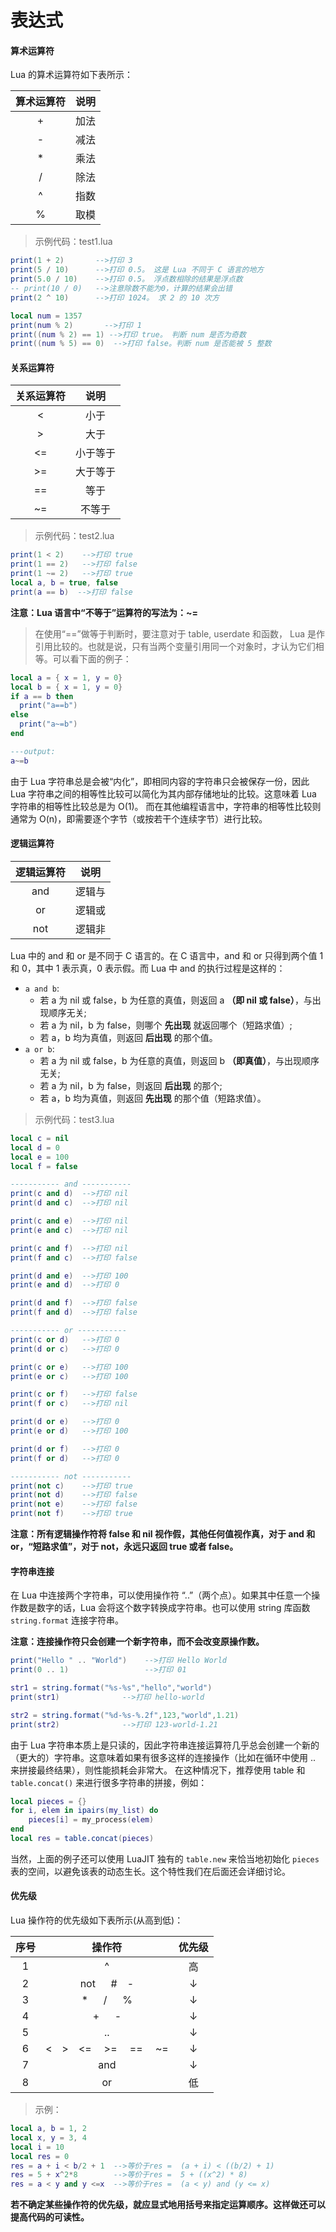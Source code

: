 # 表达式

#### 算术运算符

Lua 的算术运算符如下表所示：

| 算术运算符   | 说明   |
|:-----------:| :-----:|
| + | 加法 |
| - | 减法 |
| * | 乘法 |
| / | 除法 |
| ^ | 指数 |
| % | 取模 |

> 示例代码：test1.lua

```lua
print(1 + 2)       -->打印 3
print(5 / 10)      -->打印 0.5。 这是 Lua 不同于 C 语言的地方
print(5.0 / 10)    -->打印 0.5。 浮点数相除的结果是浮点数
-- print(10 / 0)   -->注意除数不能为0，计算的结果会出错
print(2 ^ 10)      -->打印 1024。 求 2 的 10 次方

local num = 1357
print(num % 2)       -->打印 1
print((num % 2) == 1) -->打印 true。 判断 num 是否为奇数
print((num % 5) == 0)  -->打印 false。判断 num 是否能被 5 整数
```

#### 关系运算符

| 关系运算符   | 说明   |
|:-----------:| :-----:|
|   <    | 小于     |
|   >    | 大于     |
|   <=   | 小于等于  |
|   >=   | 大于等于  |
|   ==   | 等于     |
|   ~=   | 不等于   |

> 示例代码：test2.lua

```lua
print(1 < 2)    -->打印 true
print(1 == 2)   -->打印 false
print(1 ~= 2)   -->打印 true
local a, b = true, false
print(a == b)  -->打印 false
```

**注意：Lua 语言中“不等于”运算符的写法为：~=**

> 在使用“==”做等于判断时，要注意对于 table, userdate 和函数， Lua 是作引用比较的。也就是说，只有当两个变量引用同一个对象时，才认为它们相等。可以看下面的例子：

```lua
local a = { x = 1, y = 0}
local b = { x = 1, y = 0}
if a == b then
  print("a==b")
else
  print("a~=b")
end

---output:
a~=b
```

由于 Lua 字符串总是会被“内化”，即相同内容的字符串只会被保存一份，因此 Lua 字符串之间的相等性比较可以简化为其内部存储地址的比较。这意味着 Lua 字符串的相等性比较总是为 O(1)。 而在其他编程语言中，字符串的相等性比较则通常为 O(n)，即需要逐个字节（或按若干个连续字节）进行比较。

#### 逻辑运算符

| 逻辑运算符   | 说明  |
|:-----------:| :----:|
|   and   | 逻辑与    |
|   or    | 逻辑或    |
|   not   | 逻辑非    |

Lua 中的 and 和 or 是不同于 C 语言的。在 C 语言中，and 和 or 只得到两个值 1 和 0，其中 1 表示真，0 表示假。而 Lua 中 and 的执行过程是这样的：

- `a and b`:
    - 若 a 为 nil 或 false，b 为任意的真值，则返回 a **（即 nil 或 false）**，与出现顺序无关;
    - 若 a 为 nil，b 为 false，则哪个 **先出现** 就返回哪个（短路求值）;
    - 若 a，b 均为真值，则返回 **后出现** 的那个值。
- `a or b`:
    - 若 a 为 nil 或 false，b 为任意的真值，则返回 b **（即真值）**，与出现顺序无关;
    - 若 a 为 nil，b 为 false，则返回 **后出现** 的那个;
    - 若 a，b 均为真值，则返回 **先出现** 的那个值（短路求值）。

> 示例代码：test3.lua

```lua
local c = nil
local d = 0
local e = 100
local f = false

----------- and -----------
print(c and d)  -->打印 nil
print(d and c)  -->打印 nil

print(c and e)  -->打印 nil
print(e and c)  -->打印 nil

print(c and f)  -->打印 nil
print(f and c)  -->打印 false

print(d and e)  -->打印 100
print(e and d)  -->打印 0

print(d and f)  -->打印 false
print(f and d)  -->打印 false

----------- or -----------
print(c or d)   -->打印 0
print(d or c)   -->打印 0

print(c or e)   -->打印 100
print(e or c)   -->打印 100

print(c or f)   -->打印 false
print(f or c)   -->打印 nil

print(d or e)   -->打印 0
print(e or d)   -->打印 100

print(d or f)   -->打印 0
print(f or d)   -->打印 0

----------- not -----------
print(not c)    -->打印 true
print(not d)    -->打印 false
print(not e)    -->打印 false
print(not f)    -->打印 true
```

**注意：所有逻辑操作符将 false 和 nil 视作假，其他任何值视作真，对于 and 和 or，“短路求值”，对于 not，永远只返回 true 或者 false。**

#### 字符串连接

在 Lua 中连接两个字符串，可以使用操作符 “..”（两个点）。如果其中任意一个操作数是数字的话，Lua 会将这个数字转换成字符串。也可以使用 string 库函数 `string.format` 连接字符串。

**注意：连接操作符只会创建一个新字符串，而不会改变原操作数。**

```lua
print("Hello " .. "World")    -->打印 Hello World
print(0 .. 1)                 -->打印 01

str1 = string.format("%s-%s","hello","world")
print(str1)              -->打印 hello-world

str2 = string.format("%d-%s-%.2f",123,"world",1.21)
print(str2)              -->打印 123-world-1.21
```

由于 Lua 字符串本质上是只读的，因此字符串连接运算符几乎总会创建一个新的（更大的）字符串。这意味着如果有很多这样的连接操作（比如在循环中使用 .. 来拼接最终结果），则性能损耗会非常大。 在这种情况下，推荐使用 table 和 `table.concat()` 来进行很多字符串的拼接，例如：

```lua
local pieces = {}
for i, elem in ipairs(my_list) do
    pieces[i] = my_process(elem)
end
local res = table.concat(pieces)
```

当然，上面的例子还可以使用 LuaJIT 独有的 `table.new` 来恰当地初始化 `pieces` 表的空间，以避免该表的动态生长。这个特性我们在后面还会详细讨论。

#### 优先级

Lua 操作符的优先级如下表所示(从高到低)：

| 序号 | 操作符 | 优先级 |
| :---: | :---: |:---:|
| 1 |   ^        | 高 |
| 2 |   not &emsp; #&emsp;-  | ↓ |
| 3 |   * &emsp; / &emsp; %    | ↓ |
| 4 |   + &emsp; -      | ↓ |
| 5 |   ..       | ↓ |
| 6 |   <&emsp;>&emsp;<=&emsp; >= &emsp;==&emsp; ~=   | ↓ |
| 7 |   and      | ↓ |
| 8 |   or       | 低 |

> 示例：

```lua
local a, b = 1, 2
local x, y = 3, 4
local i = 10
local res = 0
res = a + i < b/2 + 1  -->等价于res =  (a + i) < ((b/2) + 1)
res = 5 + x^2*8        -->等价于res =  5 + ((x^2) * 8)
res = a < y and y <=x  -->等价于res =  (a < y) and (y <= x)
```

**若不确定某些操作符的优先级，就应显式地用括号来指定运算顺序。这样做还可以提高代码的可读性。**
